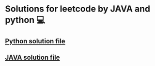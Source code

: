 #  Solutions for leetcode by JAVA and python 💻
  
  ## [Python solution file](https://github.com/shou0228/leetcode-practce/tree/main/python)
  ## [JAVA solution file](https://github.com/shou0228/leetcode-practce/tree/main/java)
